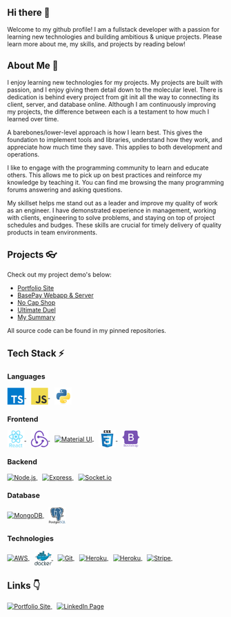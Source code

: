 ## Hi there 👋
Welcome to my github profile! I am a fullstack developer with a passion for learning new technologies and building ambitious & unique projects. Please learn more about me, my skills, and projects by reading below!

## About Me 🦄
I enjoy learning new technologies for my projects. My projects are built with passion, and I enjoy giving them detail down to the molecular level. There is dedication is behind every project from git init all the way to connecting its client, server, and database online. Although I am continuously improving my projects, the difference between each is a testament to how much I learned over time.

A barebones/lower-level approach is how I learn best. This gives the foundation to implement tools and libraries, understand how they work, and appreciate how much time they save. This applies to both development and operations.

I like to engage with the programming community to learn and educate others. This allows me to pick up on best practices and reinforce my knowledge by teaching it. You can find me browsing the many programming forums answering and asking questions. 

My skillset helps me stand out as a leader and improve my quality of work as an engineer. I have demonstrated experience in management, working with clients, engineering to solve problems, and staying on top of project schedules and budges. These skills are crucial for timely delivery of quality products in team environments.


## Projects 👓
Check out my project demo's below:

- [Portfolio Site](https://aaltarazi98.github.io/)
- [BasePay Webapp & Server](https://www.basepay.app/)
- [No Cap Shop](https://no-cap-shop.netlify.app/)
- [Ultimate Duel](https://ultimate-duel.herokuapp.com/)
- [My Summary](https://my-summary-tab.netlify.app/)

All source code can be found in my pinned repositories.

## Tech Stack ⚡

### Languages
<a href="https://www.typescriptlang.org/" target="blank">
<img align="center" src="https://raw.githubusercontent.com/devicons/devicon/master/icons/typescript/typescript-original.svg" alt="TypeScript" height="40" width="40" />
</a>
&ensp;
<a href="https://developer.mozilla.org/en-US/docs/Web/JavaScript" target="blank">
<img align="center" src="https://raw.githubusercontent.com/devicons/devicon/master/icons/javascript/javascript-original.svg" alt="JavaScript" height="40" width="40" />
</a>
&ensp;
<a href="https://www.python.org" target="blank">
<img align="center" src="https://raw.githubusercontent.com/devicons/devicon/master/icons/python/python-original.svg" alt="Python" height="40" width="40" />
</a>


### Frontend
<a href="https://reactjs.org/" target="blank">
<img align="center" src="https://raw.githubusercontent.com/devicons/devicon/master/icons/react/react-original-wordmark.svg" alt="React" height="40" width="40" />
</a>
&ensp;
<a href="https://redux.js.org" target="blank">
<img align="center" src="https://raw.githubusercontent.com/devicons/devicon/master/icons/redux/redux-original.svg" alt="Redux" height="40" width="40" />
</a>
&ensp;
<a href="https://mui.com" target="blank">
<img align="center" src="https://cdn.worldvectorlogo.com/logos/material-ui-1.svg" alt="Material UI" height="40" width="40" />
</a>
&ensp;
<a href="https://www.w3schools.com/css/" target="blank">
<img align="center" src="https://raw.githubusercontent.com/devicons/devicon/master/icons/css3/css3-original-wordmark.svg" alt="Css3" height="40" width="40" />
</a>
&ensp;
<a href="https://getbootstrap.com" target="blank">
<img align="center" src="https://raw.githubusercontent.com/devicons/devicon/master/icons/bootstrap/bootstrap-plain-wordmark.svg" alt="Bootstrap" height="40" width="40" />
</a>

### Backend
<a href="https://nodejs.org" target="blank">
<img align="center" src="https://cdn.worldvectorlogo.com/logos/nodejs-icon.svg" alt="Node.js" height="40" width="40" />
</a>
&ensp;
<a href="https://expressjs.com" target="blank">
<img align="center" src="https://www.vectorlogo.zone/logos/expressjs/expressjs-icon.svg" alt="Express" height="40" width="40" />
</a>
&ensp;
<a href="https://socket.io" target="blank">
<img align="center" src="https://cdn.worldvectorlogo.com/logos/socket-io.svg" alt="Socket.io" height="40" width="40" />
</a>

### Database
<a href="https://www.mongodb.com/" target="blank">
<img align="center" src="https://cdn.icon-icons.com/icons2/2415/PNG/512/mongodb_plain_wordmark_logo_icon_146423.png" alt="MongoDB" height="40" width="40" />
</a>
&ensp;
<a href="https://www.postgresql.org" target="blank">
<img align="center" src="https://raw.githubusercontent.com/devicons/devicon/master/icons/postgresql/postgresql-original-wordmark.svg" alt="PostgreSQL" height="40" width="40" />
</a>

### Technologies
<a href="https://aws.amazon.com" target="blank">
<img align="center" src="https://www.consoleconnect.com/wp-content/uploads/2019/07/amazon-web-services-cloud.svg" alt="AWS" height="40" width="40" />
</a>
&ensp;
<a href="https://www.docker.com/" target="blank">
<img align="center" src="https://raw.githubusercontent.com/devicons/devicon/master/icons/docker/docker-original-wordmark.svg" alt="Docker" height="40" width="40" />
</a>
&ensp;
<a href="https://git-scm.com/" target="blank">
<img align="center" src="https://upload.wikimedia.org/wikipedia/commons/thumb/3/3f/Git_icon.svg/1200px-Git_icon.svg.png" alt="Git" height="40" width="40" />
</a>
&ensp;
<a href="https://heroku.com" target="blank">
<img align="center" src="https://www.vectorlogo.zone/logos/heroku/heroku-icon.svg" alt="Heroku" height="40" width="40" />
</a>
&ensp;
<a href="https://netlify.com" target="blank">
<img align="center" src="https://cdn.worldvectorlogo.com/logos/netlify.svg" alt="Heroku" height="40" width="40" />
</a>
&ensp;
<a href="https://stripe.com/" target="blank">
<img align="center" src="https://sbp-plugin-images.s3.eu-west-1.amazonaws.com/technologies1905_5eb57bd25635d_icon.jpg" alt="Stripe" height="40" width="40" />
</a>
&ensp;

## Links 👇
<a href="https://aaltarazi98.github.io/" target="blank">
<img align="center" src="https://www.pngrepo.com/png/209590/512/portfolio.png" alt="Portfolio Site" height="40" width="40" />
</a>
&ensp;
<a href="https://www.linkedin.com/in/abdel-altarazi-60b9aa138/" target="blank">
<img align="center" src="https://cdn-icons-png.flaticon.com/512/174/174857.png" alt="LinkedIn Page" height="40" width="40" />
</a>
